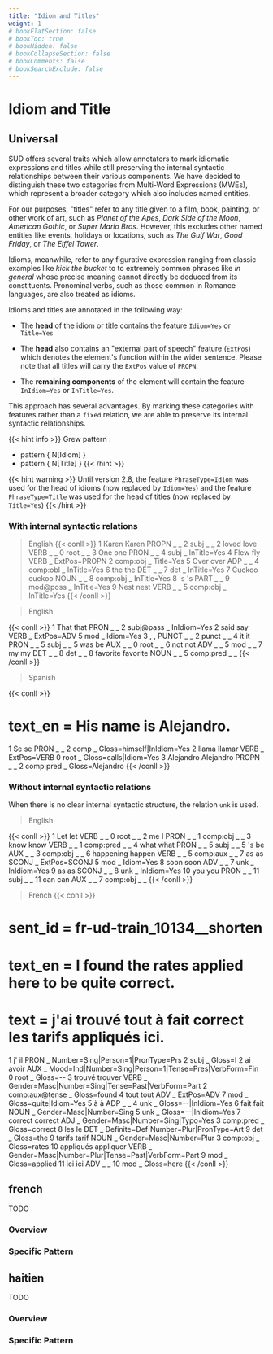 ```yaml
---
title: "Idiom and Titles"
weight: 1
# bookFlatSection: false
# bookToc: true
# bookHidden: false
# bookCollapseSection: false
# bookComments: false
# bookSearchExclude: false
---
```


# Idiom and Title

## Universal

SUD offers several traits which allow annotators to mark idiomatic expressions and titles while still preserving the internal syntactic relationships between their various components. We have decided to distinguish these two categories from Multi-Word Expressions (MWEs), which represent a broader category which also includes named entities.

For our purposes, "titles" refer to any title given to a film, book, painting, or other work of art, such as *Planet of the Apes*, *Dark Side of the Moon*, *American Gothic*, or *Super Mario Bros*. However, this excludes other named entities like events, holidays or locations, such as *The Gulf War*, *Good Friday*, or *The Eiffel Tower*.

Idioms, meanwhile, refer to any figurative expression ranging from classic examples like *kick the bucket* to to extremely common phrases like *in general* whose precise meaning cannot directly be deduced from its constituents. Pronominal verbs, such as those common in Romance languages, are also treated as idioms.

Idioms and titles are annotated in the following way:
- The **head** of the idiom or title contains the feature `Idiom=Yes` or `Title=Yes`

- The **head** also contains an "external part of speech" feature (`ExtPos`) which denotes the element's function within the wider sentence. Please note that all titles will carry the `ExtPos` value of `PROPN`.

- The **remaining components** of the element will contain the feature `InIdiom=Yes` or `InTitle=Yes`.

  
This approach has several advantages. By marking these categories with features rather than a `fixed` relation, we are able to preserve its internal syntactic relationships.  

{{< hint info >}}
Grew pattern : 
- pattern { N[Idiom] }
- pattern { N[Title] }
{{< /hint >}}

{{< hint warning >}}
Until version 2.8, the feature `PhraseType=Idiom` was used for the head of idioms (now replaced by `Idiom=Yes`) and the feature `PhraseType=Title` was used for the head of titles (now replaced by `Title=Yes`)
{{< /hint >}}

### With internal syntactic relations

> English 
{{< conll >}}
1	Karen	Karen	PROPN	_	_	2	subj	_	_
2	loved	love	VERB	_	_	0	root	_	_
3	One	one	PRON	_	_	4	subj	_	InTitle=Yes
4	Flew	fly	VERB	_	ExtPos=PROPN	2	comp:obj	_	Title=Yes
5	Over	over	ADP	_	_	4	comp:obl	_	InTitle=Yes
6	the	the	DET	_	_	7	det	_	InTitle=Yes
7	Cuckoo	cuckoo	NOUN	_	_	8	comp:obj	_	InTitle=Yes
8	's	's	PART	_	_	9	mod@poss	_	InTitle=Yes
9	Nest	nest	VERB	_	_	5	comp:obj	_	InTitle=Yes
{{< /conll >}}

> English

{{< conll >}}
1	That	that	PRON	_	_	2	subj@pass	_	InIdiom=Yes
2	said	say	VERB	_	ExtPos=ADV	5	mod	_	Idiom=Yes
3	,	,	PUNCT	_	_	2	punct	_	_
4	it	it	PRON	_	_	5	subj	_	_
5	was	be	AUX	_	_	0	root	_	_
6	not	not	ADV	_	_	5	mod	_	_
7	my	my	DET	_	_	8	det	_	_
8	favorite	favorite	NOUN	_	_	5	comp:pred	_	_
{{< /conll >}}

> Spanish

{{< conll >}}
# text_en = His name is Alejandro.
1	Se	se	PRON	_	_	2	comp	_	Gloss=himself|InIdiom=Yes
2	llama	llamar	VERB	_	ExtPos=VERB	0	root	_	Gloss=calls|Idiom=Yes
3	Alejandro	Alejandro	PROPN	_	_	2	comp:pred	_	Gloss=Alejandro
{{< /conll >}}


### Without internal syntactic relations 
When there is no clear internal syntactic structure, the relation `unk` is used.

> English

{{< conll >}}
1	Let	let	VERB	_	_	0	root	_	_
2	me	I	PRON	_	_	1	comp:obj	_	_
3	know	know	VERB	_	_	1	comp:pred	_	_
4	what	what	PRON	_	_	5	subj	_	_
5	's	be	AUX	_	_	3	comp:obj	_	_
6	happening	happen	VERB	_	_	5	comp:aux	_	_
7	as	as	SCONJ	_	ExtPos=SCONJ	5	mod	_	Idiom=Yes
8	soon	soon	ADV	_	_	7	unk	_	InIdiom=Yes
9	as	as	SCONJ	_	_	8	unk	_	InIdiom=Yes
10	you	you	PRON	_	_	11	subj	_	_
11	can	can	AUX	_	_	7	comp:obj	_	_
{{< /conll >}}

> French
{{< conll >}}
# sent_id = fr-ud-train_10134__shorten
# text_en = I found the rates applied here to be quite correct.
# text = j'ai trouvé tout à fait correct les tarifs appliqués ici.
1	j'	il	PRON	_	Number=Sing|Person=1|PronType=Prs	2	subj	_	Gloss=I
2	ai	avoir	AUX	_	Mood=Ind|Number=Sing|Person=1|Tense=Pres|VerbForm=Fin	0	root	_	Gloss=--
3	trouvé	trouver	VERB	_	Gender=Masc|Number=Sing|Tense=Past|VerbForm=Part	2	comp:aux@tense	_	Gloss=found
4	tout	tout	ADV	_	ExtPos=ADV	7	mod	_	Gloss=quite|Idiom=Yes
5	à	à	ADP	_	_	4	unk	_	Gloss=--|InIdiom=Yes
6	fait	fait	NOUN	_	Gender=Masc|Number=Sing	5	unk	_	Gloss=--|InIdiom=Yes
7	correct	correct	ADJ	_	Gender=Masc|Number=Sing|Typo=Yes	3	comp:pred	_	Gloss=correct
8	les	le	DET	_	Definite=Def|Number=Plur|PronType=Art	9	det	_	Gloss=the
9	tarifs	tarif	NOUN	_	Gender=Masc|Number=Plur	3	comp:obj	_	Gloss=rates
10	appliqués	appliquer	VERB	_	Gender=Masc|Number=Plur|Tense=Past|VerbForm=Part	9	mod	_	Gloss=applied
11	ici	ici	ADV	_	_	10	mod	_	Gloss=here
{{< /conll >}}

<!-- ## French 

{{< hint info >}}
AJOUT DES TABLES ICI 
{{< /hint >}}## test 
 -->


## french

TODO
### Overview

### Specific Pattern




## haitien

TODO
### Overview

### Specific Pattern


